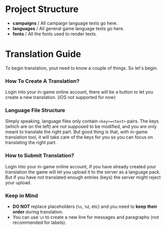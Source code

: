 # Project Structure

* **campaigns** / All campaign language texts go here.
* **languages** / All general game language texts go here.
* **fonts** / All the fonts used to render texts.

# Translation Guide

To begin translation, yout need to know a couple of things. So let's begin.

### How To Create A Translation?

Login into your in-game online account, there will be a button to let you create a new translation. (iOS not supported for now)

### Language File Structure

Simply speaking, language files only contain `<key>=<text>` pairs. The keys (which are on the left) are not supposed to be modified, and you are only meant to translate the right part. But good thing is that, with in-game translation tool, it will take care of the keys for you so you can focus on translating the right part.

### How to Submit Translation?

Login into your in-game online account, if you have already created your translation the game will let you upload it to the server as a language pack. But if you have not translated enough entries (keys) the server might reject your upload.

### Keep in Mind

* **DO NOT** replace placeholders (`%s`, `%d`, etc) and you need to **keep their order** during translation.
* You can use `\n` to create a new line for messages and paragraphs (not recommended for labels).
